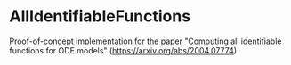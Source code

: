 # AllIdentifiableFunctions
Proof-of-concept implementation for the paper "Computing all identifiable functions for ODE models" (https://arxiv.org/abs/2004.07774)
